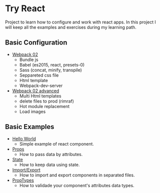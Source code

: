 # Try React
 Project to learn how to configure and work with react apps. In this project I will keep all the examples and exercises during my learning path.

## Basic Configuration
 - [Webpack 02](https://github.com/rafaelbenetti/try-react/tree/master/00%20-%20basics/00%20-%20config/00%20-%20webpack%2002)
    + Bundle js
    + Babel (es2015, react, presets-0)
    + Sass (concat, minify, transpile)
    + Seppareted css file
    + Html template
    + Webpack-dev-server
 - [Webpack 02 advanced](https://github.com/rafaelbenetti/try-react/tree/master/00%20-%20basics/00%20-%20config/01%20-%20webpack%2002%20advanced)
    + Multi Html templates 
    + delete files to prod (rimraf)
    + Hot module replacement 
    + Load images

## Basic Examples

 - [Hello World](https://github.com/rafaelbenetti/try-react/tree/master/00%20-%20basics/01%20-%20hello%20world)
    + Simple example of react component.
 - [Props](https://github.com/rafaelbenetti/try-react/blob/master/00%20-%20basics/02%20-%20props/app.js)
    + How to pass data by attributes.
 - [State](https://github.com/rafaelbenetti/try-react/blob/master/00%20-%20basics/03%20-%20state/app.js)
    + How to keep data using state.
 - [Import/Export](https://github.com/rafaelbenetti/try-react/tree/master/00%20-%20basics/04%20-%20import%20and%20export)
    + How to import and export components in separated files.
 - [PropTypes](https://github.com/rafaelbenetti/try-react/tree/master/00%20-%20basics/04%20-%20import%20and%20export)
    + How to validade your component's attributes data types.